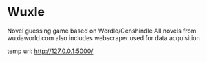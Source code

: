 # Wuxle

 Novel guessing game based on Wordle/Genshindle
 All novels from wuxiaworld.com
 also includes webscraper used for data acquisition

temp url: http://127.0.0.1:5000/
